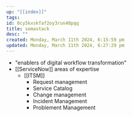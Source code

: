 ```yaml
---
up: "[[index]]"
tags: 
id: 0cy5kxskfaf2oy3run40pqq
title: somastack
desc: ""
created: Monday, March 11th 2024, 6:15:59 pm
updated: Monday, March 11th 2024, 6:27:29 pm
---
```

- "enablers of digital workflow transformation"
- [[ServiceNow]] areas of expertise
	- [[ITSM]]
		- Request management 
		- Service Catalog 
		- Change management 
		- Incident Management
		- Problement Management 